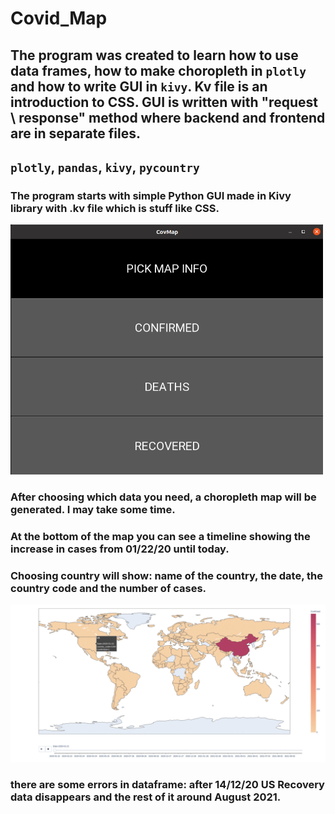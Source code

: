 # Covid_Map

## The program was created to learn how to use data frames, how to make choropleth in `plotly` and how to write GUI in `kivy`. Kv file is an introduction to CSS. GUI is written with "request \ response" method where backend and frontend are in separate files.


## `plotly`, `pandas`, `kivy`, `pycountry`

### The program starts with simple Python GUI made in Kivy library with .kv file which is stuff like CSS.


<img src="kivy_gui_image.png" width="500" height="400">

### After choosing which data you need, a choropleth map will be generated. I may take some time.

### At the bottom of the map you can see a timeline showing the increase in cases from 01/22/20 until today.

### Choosing country will show: name of the country, the date, the country code and the number of cases.

![](map.gif)



### there are some errors in dataframe: after 14/12/20 US Recovery data disappears and the rest of it around August 2021.
